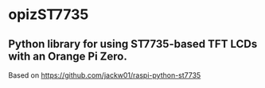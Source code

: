 # opizST7735
Python library for using ST7735-based TFT LCDs with an Orange Pi Zero.
----
Based on https://github.com/jackw01/raspi-python-st7735
